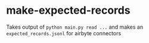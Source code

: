 # make-expected-records
Takes output of `python main.py read ...` and makes an `expected_records.jsonl` for airbyte connectors
